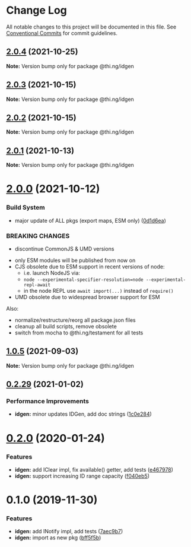 # Change Log

All notable changes to this project will be documented in this file.
See [Conventional Commits](https://conventionalcommits.org) for commit guidelines.

## [2.0.4](https://github.com/thi-ng/umbrella/compare/@thi.ng/idgen@2.0.3...@thi.ng/idgen@2.0.4) (2021-10-25)

**Note:** Version bump only for package @thi.ng/idgen





## [2.0.3](https://github.com/thi-ng/umbrella/compare/@thi.ng/idgen@2.0.2...@thi.ng/idgen@2.0.3) (2021-10-15)

**Note:** Version bump only for package @thi.ng/idgen





## [2.0.2](https://github.com/thi-ng/umbrella/compare/@thi.ng/idgen@2.0.1...@thi.ng/idgen@2.0.2) (2021-10-15)

**Note:** Version bump only for package @thi.ng/idgen





## [2.0.1](https://github.com/thi-ng/umbrella/compare/@thi.ng/idgen@2.0.0...@thi.ng/idgen@2.0.1) (2021-10-13)

**Note:** Version bump only for package @thi.ng/idgen





# [2.0.0](https://github.com/thi-ng/umbrella/compare/@thi.ng/idgen@1.0.5...@thi.ng/idgen@2.0.0) (2021-10-12)


### Build System

* major update of ALL pkgs (export maps, ESM only) ([0d1d6ea](https://github.com/thi-ng/umbrella/commit/0d1d6ea9fab2a645d6c5f2bf2591459b939c09b6))


### BREAKING CHANGES

* discontinue CommonJS & UMD versions

- only ESM modules will be published from now on
- CJS obsolete due to ESM support in recent versions of node:
  - i.e. launch NodeJS via:
  - `node --experimental-specifier-resolution=node --experimental-repl-await`
  - in the node REPL use `await import(...)` instead of `require()`
- UMD obsolete due to widespread browser support for ESM

Also:
- normalize/restructure/reorg all package.json files
- cleanup all build scripts, remove obsolete
- switch from mocha to @thi.ng/testament for all tests






##  [1.0.5](https://github.com/thi-ng/umbrella/compare/@thi.ng/idgen@1.0.4...@thi.ng/idgen@1.0.5) (2021-09-03) 

**Note:** Version bump only for package @thi.ng/idgen 

##  [0.2.29](https://github.com/thi-ng/umbrella/compare/@thi.ng/idgen@0.2.28...@thi.ng/idgen@0.2.29) (2021-01-02) 

###  Performance Improvements 

- **idgen:** minor updates IDGen, add doc strings ([1c0e284](https://github.com/thi-ng/umbrella/commit/1c0e284e9f48d4a37a55f74db0fb2b6eade9dc89)) 

#  [0.2.0](https://github.com/thi-ng/umbrella/compare/@thi.ng/idgen@0.1.0...@thi.ng/idgen@0.2.0) (2020-01-24) 

###  Features 

- **idgen:** add IClear impl, fix available() getter, add tests ([e467978](https://github.com/thi-ng/umbrella/commit/e467978f7cd3e82b188ce40631f7367d8e9cebdd)) 
- **idgen:** support increasing ID range capacity ([f040eb5](https://github.com/thi-ng/umbrella/commit/f040eb5cb04e458e753fb37fa4dc2fc32a3e0e8c)) 

#  0.1.0 (2019-11-30) 

###  Features 

- **idgen:** add INotify impl, add tests ([7aec9b7](https://github.com/thi-ng/umbrella/commit/7aec9b7e7cd0d335e90bd50f5fb47c7b72188fbf)) 
- **idgen:** import as new pkg ([bff5f5b](https://github.com/thi-ng/umbrella/commit/bff5f5b66d05449c79e5087385bdecc43594a700))
